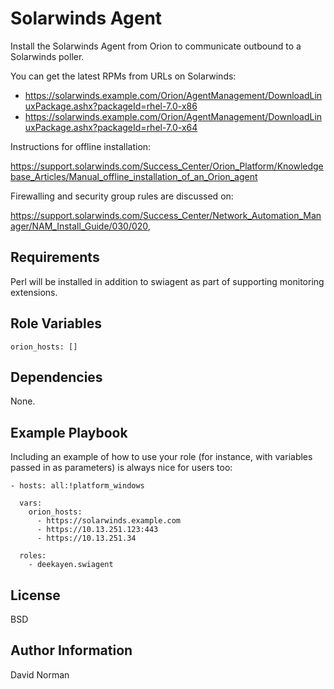 Solarwinds Agent
=========

Install the Solarwinds Agent from Orion to communicate outbound to a Solarwinds poller.

You can get the latest RPMs from URLs on Solarwinds:

* https://solarwinds.example.com/Orion/AgentManagement/DownloadLinuxPackage.ashx?packageId=rhel-7.0-x86
* https://solarwinds.example.com/Orion/AgentManagement/DownloadLinuxPackage.ashx?packageId=rhel-7.0-x64

Instructions for offline installation:

https://support.solarwinds.com/Success_Center/Orion_Platform/Knowledgebase_Articles/Manual_offline_installation_of_an_Orion_agent

Firewalling and security group rules are discussed on:

https://support.solarwinds.com/Success_Center/Network_Automation_Manager/NAM_Install_Guide/030/020,


Requirements
------------

Perl will be installed in addition to swiagent as part of supporting monitoring extensions.

Role Variables
--------------

```
orion_hosts: []
```

Dependencies
------------

None.

Example Playbook
----------------

Including an example of how to use your role (for instance, with variables passed in as parameters) is always nice for users too:

    - hosts: all:!platform_windows

      vars:
        orion_hosts:
          - https://solarwinds.example.com
          - https://10.13.251.123:443
          - https://10.13.251.34

      roles:
        - deekayen.swiagent

License
-------

BSD

Author Information
------------------

David Norman
